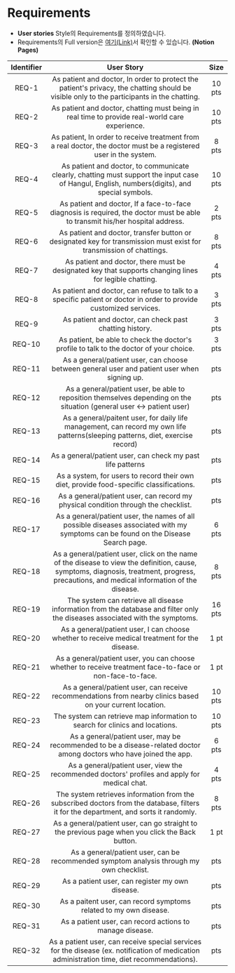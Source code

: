 # Requirements

- **User stories** Style의 Requirements를 정의하였습니다.
- Requirements의 Full version은 [여기(Link)](https://www.notion.so/c69a48dfafd245d3bdca42ead0bc0700?v=e982eef2184d4998991c367f019860b6)서 확인할 수 있습니다. **(Notion Pages)**

| **Identifier** | **User Story** | **Size** |
|:--------:|:--------:|:--------:|
|REQ-1|As patient and doctor, In order to protect the patient's privacy, the chatting should be visible only to the participants in the chatting.|10 pts|
|REQ-2|As patient and doctor, chatting must being in real time to provide real-world care experience.|10 pts|
|REQ-3|As patient, In order to receive treatment from a real doctor, the doctor must be a registered user in the system.|8 pts|
|REQ-4|As patient and doctor, to communicate clearly, chatting must support the input case of Hangul, English, numbers(digits), and special symbols.|10 pts|
|REQ-5|As patient and doctor, If a face-to-face diagnosis is required, the doctor must be able to transmit his/her hospital address.|2 pts|
|REQ-6|As patient and doctor, transfer button or designated key for transmission must exist for transmission of chattings.|8 pts|
|REQ-7|As patient and doctor, there must be designated key that supports changing lines for legible chatting.|4 pts|
|REQ-8|As  patient and doctor, can refuse to talk to a specific patient or doctor in order to provide customized services.|3 pts|
|REQ-9|As patient and doctor, can check past chatting history.|3 pts|
|REQ-10|As patient, be able to check the doctor's profile to talk to the doctor of your choice.|3 pts|
|REQ-11|As a general/patient user, can choose between general user and patient user when signing up.|pts|
|REQ-12|As a general/patient user, be able to reposition themselves depending on the situation (general user ↔ patient user)|pts|
|REQ-13|As a general/paitent user,  for daily life management, can record my own life patterns(sleeping patterns, diet, exercise record)|pts|
|REQ-14|As a general/patient user, can check my past life patterns|pts|
|REQ-15|As a system, for users to record their own diet, provide food-specific classifications.|pts|
|REQ-16|As a general/patient user, can record my physical condition through the checklist.|pts|
|REQ-17|As a general/patient user, the names of all possible diseases associated with my symptoms can be found on the Disease Search page.|6 pts|
|REQ-18|As a general/patient user, click on the name of the disease to view the definition, cause, symptoms, diagnosis, treatment, progress, precautions, and medical information of the disease.|8 pts|
|REQ-19|The system can retrieve all disease information from the database and filter only the diseases associated with the symptoms.|16 pts|
|REQ-20|As a general/patient user, I can choose whether to receive medical treatment for the disease.|1 pt|
|REQ-21|As a general/patient user, you can choose whether to receive treatment face-to-face or non-face-to-face.|1 pt|
|REQ-22|As a general/patient user, can receive recommendations from nearby clinics based on your current location.|10 pts|
|REQ-23|The system can retrieve map information to search for clinics and locations.|10 pts|
|REQ-24|As a general/patient user, may be recommended to be a disease-related doctor among doctors who have joined the app.|6 pts|
|REQ-25|As a general/patient user, view the recommended doctors' profiles and apply for medical chat.|4 pts|
|REQ-26|The system retrieves information from the subscribed doctors from the database, filters it for the department, and sorts it randomly.|8 pts|
|REQ-27|As a general/patient user, can go straight to the previous page when you click the Back button.|1 pt|
|REQ-28|As a general/patient user, can be recommended symptom analysis through my own checklist.|pts|
|REQ-29|As a patient user, can register my own disease.|pts|
|REQ-30|As a paitent user, can record symptoms related to my own disease.|pts|
|REQ-31|As a patient user, can record actions to manage disease.|pts|
|REQ-32|As a patient user, can receive special services for the disease (ex. notification of medication administration time, diet recommendations).|pts|
